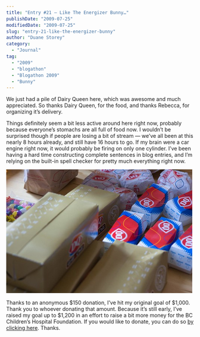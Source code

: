 ```yaml
---
title: "Entry #21 – Like The Energizer Bunny…"
publishDate: "2009-07-25"
modifiedDate: "2009-07-25"
slug: "entry-21-like-the-energizer-bunny"
author: "Duane Storey"
category:
  - "Journal"
tag:
  - "2009"
  - "blogathon"
  - "Blogathon 2009"
  - "Bunny"
---
```


We just had a pile of Dairy Queen here, which was awesome and much appreciated. So thanks Dairy Queen, for the food, and thanks Rebecca, for organizing it’s delivery.

Things definitely seem a bit less active around here right now, probably because everyone’s stomachs are all full of food now. I wouldn’t be surprised though if people are losing a bit of stream — we’ve all been at this nearly 8 hours already, and still have 16 hours to go. If my brain were a car engine right now, it would probably be firing on only one cylinder. I’ve been having a hard time constructing complete sentences in blog entries, and I’m relying on the built-in spell checker for pretty much everything right now.

[![](_images/entry-21--like-the-energizer-bunny-1.jpg)](http://www.flickr.com/photos/duanestorey/3755257511/)

Thanks to an anonymous $150 donation, I’ve hit my original goal of $1,000. Thank you to whoever donating that amount. Because it’s still early, I’ve raised my goal up to $1,200 in an effort to raise a bit more money for the BC Children’s Hospital Foundation. If you would like to donate, you can do so [by clicking here](http://www.canadahelps.org/GivingPages/GivingPage.aspx?gpID=4875). Thanks.